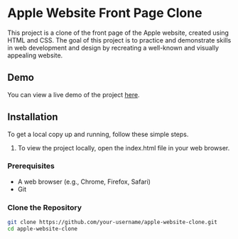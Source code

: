 # Apple Website Front Page Clone

This project is a clone of the front page of the Apple website, created using HTML and CSS. The goal of this project is to practice and demonstrate skills in web development and design by recreating a well-known and visually appealing website.

## Demo

You can view a live demo of the project [here]().


## Installation

To get a local copy up and running, follow these simple steps.
1. To view the project locally, open the index.html file in your web browser.

### Prerequisites

- A web browser (e.g., Chrome, Firefox, Safari)
- Git

### Clone the Repository

```sh
git clone https://github.com/your-username/apple-website-clone.git
cd apple-website-clone


